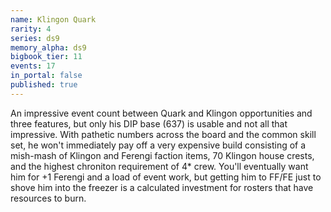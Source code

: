 ```yaml
---
name: Klingon Quark
rarity: 4
series: ds9
memory_alpha: ds9
bigbook_tier: 11
events: 17
in_portal: false
published: true
---
```


An impressive event count between Quark and Klingon opportunities and three features, but only his DIP base (637) is usable and not all that impressive. With pathetic numbers across the board and the common skill set, he won't immediately pay off a very expensive build consisting of a mish-mash of Klingon and Ferengi faction items, 70 Klingon house crests, and the highest chroniton requirement of 4* crew. You'll eventually want him for +1 Ferengi and a load of event work, but getting him to FF/FE just to shove him into the freezer is a calculated investment for rosters that have resources to burn.
